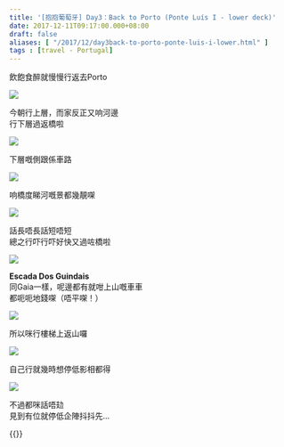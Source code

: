 ```yaml
---
title: '[抱抱葡萄牙] Day3：Back to Porto (Ponte Luís I - lower deck)'
date: 2017-12-11T09:17:00.000+08:00
draft: false
aliases: [ "/2017/12/day3back-to-porto-ponte-luis-i-lower.html" ]
tags : [travel - Portugal]
---
```


飲飽食醉就慢慢行返去Porto  

![](/images/portugal3k1.jpg)

今朝行上層，而家反正又响河邊  
行下層過返橋啦  

![](/images/portugal3k2.jpg)

下層嘅側跟係車路  

![](/images/portugal3k3.jpg)

响橋度睇河嘅景都幾靚㗎  

![](/images/portugal3k.jpg)

話長唔長話短唔短  
總之行吓行吓好快又過咗橋啦  

![](/images/portugal3k4.jpg)

**Escada Dos Guindais**  
同Gaia一樣，呢邊都有就咁上山嘅車車  
都呃呃地錢㗎（唔平㗎！）  

![](/images/portugal3k5.jpg)

所以咪行樓梯上返山囉  

![](/images/portugal3k6.jpg)

自己行就幾時想停低影相都得  

![](/images/portugal3k7.jpg)

不過都咪話唔攰  
見到有位就停低企陣抖抖先...  
  
  

{{<portugal>}}  
